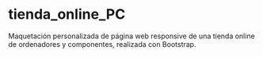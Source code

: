 # tienda_online_PC
Maquetación personalizada de página web responsive de una tienda online de ordenadores y componentes, realizada con Bootstrap.
